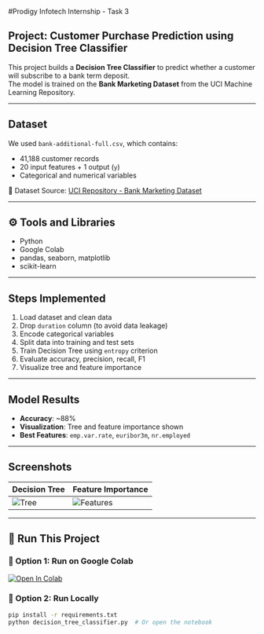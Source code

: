 #Prodigy Infotech Internship - Task 3

## Project: Customer Purchase Prediction using Decision Tree Classifier

This project builds a **Decision Tree Classifier** to predict whether a customer will subscribe to a bank term deposit.  
The model is trained on the **Bank Marketing Dataset** from the UCI Machine Learning Repository.

---

## Dataset

We used `bank-additional-full.csv`, which contains:

- 41,188 customer records
- 20 input features + 1 output (`y`)
- Categorical and numerical variables

📌 Dataset Source: [UCI Repository - Bank Marketing Dataset](https://archive.ics.uci.edu/ml/datasets/Bank+Marketing)

---

## ⚙️ Tools and Libraries

- Python
- Google Colab
- pandas, seaborn, matplotlib
- scikit-learn

---

##  Steps Implemented

1. Load dataset and clean data
2. Drop `duration` column (to avoid data leakage)
3. Encode categorical variables
4. Split data into training and test sets
5. Train Decision Tree using `entropy` criterion
6. Evaluate accuracy, precision, recall, F1
7. Visualize tree and feature importance

---

## Model Results

- **Accuracy**: ~88%
- **Visualization**: Tree and feature importance shown
- **Best Features**: `emp.var.rate`, `euribor3m`, `nr.employed`

---

## Screenshots

| Decision Tree | Feature Importance |
|---------------|--------------------|
| ![Tree](tree.png) | ![Features](features.png) |

---

## 🚀 Run This Project

### 🧪 Option 1: Run on Google Colab

[![Open In Colab](https://colab.research.google.com/assets/colab-badge.svg)](https://colab.research.google.com/github/YOUR_USERNAME/prodigy-task-3-decision-tree/blob/main/decision_tree_classifier.ipynb)

### 🧰 Option 2: Run Locally

```bash
pip install -r requirements.txt
python decision_tree_classifier.py  # Or open the notebook
